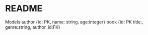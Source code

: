 # README

Models
author {id: PK, name: string, age:integer}
book {id: PK title:, genre:string, author_id:FK}
